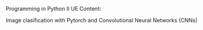 Programming in Python II UE Content:

Image clasification with Pytorch and Convolutional Neural Networks (CNNs)

